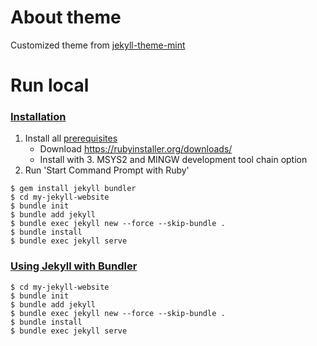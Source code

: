 # About theme

Customized theme from [jekyll-theme-mint](https://github.com/aidewoode/jekyll-theme-mint)


# Run local

### [Installation](https://jekyllrb.com/docs/installation/windows/)
1. Install all  [prerequisites](https://jekyllrb.com/docs/installation/)
	* Download https://rubyinstaller.org/downloads/
	* Install with 3. MSYS2 and MINGW development tool chain option
2.   Run 'Start Command Prompt with Ruby'
```
$ gem install jekyll bundler
$ cd my-jekyll-website
$ bundle init
$ bundle add jekyll
$ bundle exec jekyll new --force --skip-bundle .
$ bundle install
$ bundle exec jekyll serve
```

### [Using Jekyll with Bundler](https://jekyllrb.com/tutorials/using-jekyll-with-bundler/)
```
$ cd my-jekyll-website
$ bundle init
$ bundle add jekyll
$ bundle exec jekyll new --force --skip-bundle .
$ bundle install
$ bundle exec jekyll serve
```
  